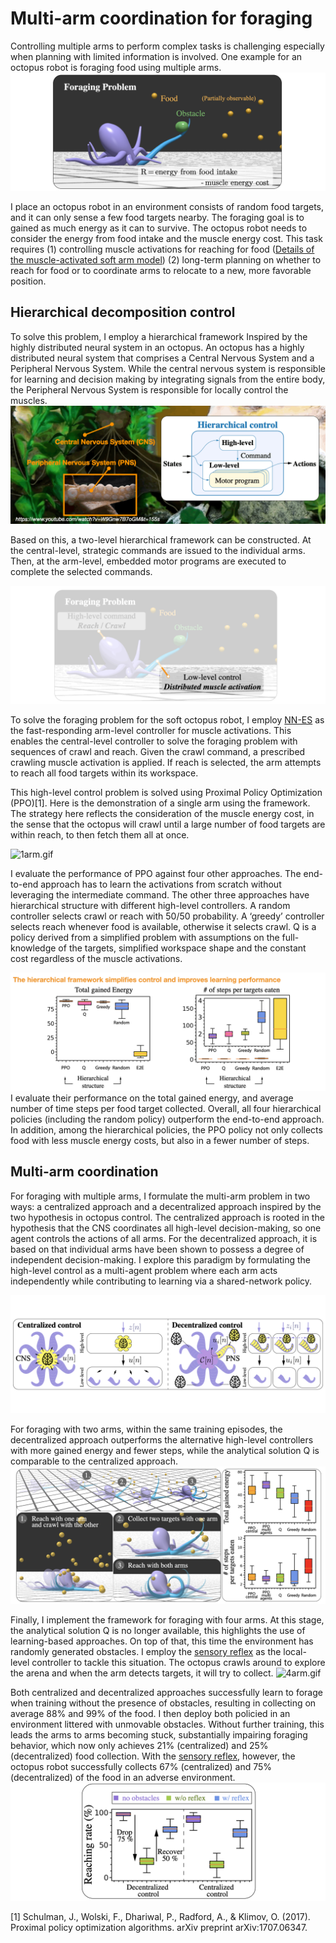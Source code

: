# Multi-arm coordination for foraging

Controlling multiple arms to perform complex tasks is challenging especially when planning with limited information is involved. One example for an octopus robot is foraging food using multiple arms.
![foraging-problem.jpeg](foraging-problem.jpeg)

I place an octopus robot in an environment consists of random food targets, and it can only sense a few food targets nearby. The foraging goal is to gained as much energy as it can to survive. The octopus robot needs to consider the energy from food intake and the muscle energy cost. This task requires (1) controlling muscle activations for reaching for food ([Details of the muscle-activated soft arm model](https://github.com/chshih2/Real-time-control-of-an-octopus-arm-NNES)) (2) long-term planning on whether to reach for food or to coordinate arms to relocate to a new, more favorable position. 

## Hierarchical decomposition control
To solve this problem, I employ a hierarchical framework Inspired by the highly distributed neural system in an octopus. An octopus has a highly distributed neural system that comprises a Central Nervous System and a Peripheral Nervous System. While the central nervous system is responsible for learning and decision making by integrating signals from the entire body, the Peripheral Nervous System is responsible for locally control the muscles.
![hierarchical-control.gif](hierarchical-control.gif)


Based on this, a two-level hierarchical framework can be constructed. At the central-level, strategic commands are issued to the individual arms. Then, at the arm-level, embedded motor programs are executed to complete the selected commands. 

![decomposition.gif](decomposition.gif)

To solve the foraging problem for the soft octopus robot, I employ [NN-ES](https://github.com/chshih2/Real-time-control-of-an-octopus-arm-NNES) as the fast-responding arm-level controller for muscle activations. This enables the central-level controller to solve the foraging problem with sequences of crawl and reach. Given the crawl command, a prescribed crawling muscle activation is applied. If reach is selected, the arm attempts to reach all food targets within its workspace. 

This high-level control problem is solved using Proximal Policy Optimization (PPO)[1]. Here is the demonstration of a single arm using the framework. The strategy here reflects the consideration of the muscle energy cost, in the sense that the octopus will crawl until a large number of food targets are within reach, to then fetch them all at once. 

![1arm.gif](1arm.gif)

I evaluate the performance of PPO against four other approaches. The end-to-end approach has to learn the activations from scratch without leveraging the intermediate command. The other three approaches have hierarchical structure with different high-level controllers. A random controller selects crawl or reach with 50/50 probability. A ‘greedy’ controller selects reach whenever food is available, otherwise it selects crawl. Q is a policy derived from a simplified problem with assumptions on the full-knowledge of the targets, simplified workspace shape and the constant cost regardless of the muscle activations.

![decomposition_performance.jpeg](decomposition_performance.jpeg)
I evaluate their performance on the total gained energy, and average number of time steps per food target collected. Overall, all four hierarchical policies (including the random policy) outperform the end-to-end approach. In addition, among the hierarchical policies, the PPO policy not only collects food with less muscle energy costs, but also in a fewer number of steps.

## Multi-arm coordination
For foraging with multiple arms, I formulate the multi-arm problem in two ways: a centralized approach and a decentralized approach inspired by the two hypothesis in octopus control. The centralized approach is rooted in the hypothesis that the CNS coordinates all high-level decision-making, so one agent controls the actions of all arms. For the decentralized approach, it is based on that individual arms have been shown to possess a degree of independent decision-making. I explore this paradigm by formulating the high-level control as a multi-agent problem where each arm acts independently while contributing to learning via a shared-network policy. 

![centralized-decentralized.jpeg](centralized-decentralized.jpeg)

For foraging with two arms, within the same training episodes, the decentralized approach outperforms the alternative high-level controllers with more gained energy and fewer steps, while the analytical solution Q is comparable to the centralized approach.
![2arm.jpeg](2arm.jpeg)

Finally, I implement the framework for foraging with four arms. At this stage, the analytical solution Q is no longer available, this highlights the use of learning-based approaches. On top of that, this time the environment has randomly generated obstacles. I employ the [sensory reflex](https://github.com/chshih2/Real-time-control-of-an-octopus-arm-NNES) as the local-level controller to tackle this situation. The octopus crawls around to explore the arena and when the arm detects targets, it will try to collect.
![4arm.gif](4arm.gif)

Both centralized and decentralized approaches successfully learn to forage when training without the presence of obstacles, resulting in  collecting on average 88% and 99% of the food. I then deploy both policied in an environment littered with unmovable obstacles. Without further training, this leads the arms to arms becoming stuck, substantially impairing foraging behavior, which now only achieves 21% (centralized) and 25% (decentralized) food collection. With the [sensory reflex](https://github.com/chshih2/Real-time-control-of-an-octopus-arm-NNES), however, the octopus robot successfully collects 67% (centralized) and 75% (decentralized) of the food in an adverse environment.
![4arm_rate.jpeg](4arm_rate.jpeg)



[1] Schulman, J., Wolski, F., Dhariwal, P., Radford, A., & Klimov, O. (2017). Proximal policy optimization algorithms. arXiv preprint arXiv:1707.06347.
